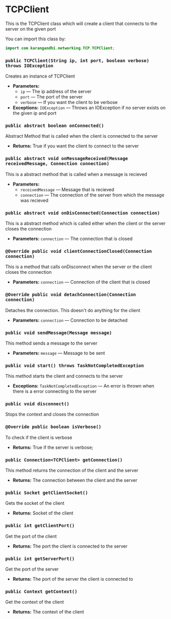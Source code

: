 # TCPClient

This is the TCPClient class which will create a client that connects to the server on the given port

You can import this class by:
```java
import com.karangandhi.networking.TCP.TCPClient;
```

### `public TCPClient(String ip, int port, boolean verbose) throws IOException`

Creates an instance of TCPClient

 * **Parameters:**
   * `ip` — The ip address of the server
   * `port` — The port of the server
   * `verbose` — If you want the client to be verbose
 * **Exceptions:** `IOException` — Throws an IOException if no server exists on the given ip and port

### `public abstract boolean onConnected()`

Abstract Method that is called when the client is connected to the server

 * **Returns:** True if you want the client to connect to the server

### `public abstract void onMessageReceived(Message receivedMessage, Connection connection)`

This is a abstract method that is called when a message is recieved

 * **Parameters:**
   * `receivedMessage` — Message that is recieved
   * `connection` — The connection of the server from which the message was recieved

### `public abstract void onDisConnected(Connection connection)`

This is a abstract method which is called either when the client or the server closes the connection

 * **Parameters:** `connection` — The connection that is closed

### `@Override public void clientConnectionClosed(Connection connection)`

This is a method that calls onDisconnect when the server or the client closes the connection

 * **Parameters:** `connection` — Connection of the client that is closed

### `@Override public void detachConnection(Connection connection)`

Detaches the connection. This doesn't do anything for the client

 * **Parameters:** `connection` — Connection to be detached

### `public void sendMessage(Message message)`

This method sends a message to the server

 * **Parameters:** `message` — Message to be sent

### `public void start() throws TaskNotCompletedException`

This method starts the client and connects to the server

 * **Exceptions:** `TaskNotCompletedException` — An error is thrown when there is a error connecting to the server

### `public void disconnect()`

Stops the context and closes the connection

### `@Override public boolean isVerbose()`

To check if the client is verbose

 * **Returns:** True if the server is verbose;

### `public Connection<TCPClient> getConnection()`

This method returns the connection of the client and the server

 * **Returns:** The connection between the client and the server

### `public Socket getClientSocket()`

Gets the socket of the client

 * **Returns:** Socket of the client

### `public int getClientPort()`

Get the port of the client

 * **Returns:** The port the client is connected to the server

### `public int getServerPort()`

Get the port of the server

 * **Returns:** The port of the server the client is connected to

### `public Context getContext()`

Get the context of the client

 * **Returns:** The context of the client
